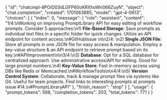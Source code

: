 {
  "id": "chatcmpl-8POiD03dLGFP60oKRXhoWn066ZuyN",
  "object": "chat.completion",
  "created": 1701063885,
  "model": "gpt-4-0613",
  "choices": [
    {
      "index": 0,
      "message": {
        "role": "assistant",
        "content": "1/4:\nWorking on improving PromptLibrary API for easy editing of workflow prompts. Consider 5 approaches:\n1) **File-Based Storage**: Save prompts as individual text files in a specific folder for quick changes. Utilize an API endpoint for content access.\n#GitHubIssue \n\n2/4: \n2) **Single JSON File**: Store all prompts in one JSON file for easy access & manipulation. Employ a key-value structure & an API endpoint to retrieve prompt based on its key.\n#APIImprovement\n\n3/4:\n3) **Database**: Opt for a SQL database for centralized approach. Use administrative access/API for editing. Good for large prompt numbers.\n4) **Key-Value Store**: Fast in-memory access using DBs like Redis or Memcached.\n#WorkflowTools\n\n4/4:\n5) **Version Control System**: Collaborate, track & manage prompt files via systems like Git. Useful for team projects. Find links to interesting prompts at prompts issue #14.\n#PromptLibraryAPI"
      },
      "finish_reason": "stop"
    }
  ],
  "usage": {
    "prompt_tokens": 568,
    "completion_tokens": 203,
    "total_tokens": 771
  }
}
